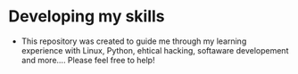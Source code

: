 # Developing my skills 

* This repository was created to guide me through my learning experience with Linux, Python, ehtical hacking, softaware developement and more.... Please feel free to help!



